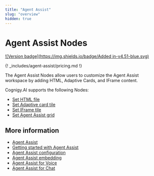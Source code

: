 ```yaml
---
title: "Agent Assist"
slug: "overview"
hidden: true
---
```


# Agent Assist Nodes

[![Version badge](https://img.shields.io/badge/Added in-v4.51-blue.svg)](../../../release-notes/4.51.md)

{! _includes/agent-assist/pricing.md !}

The Agent Assist Nodes allow users to customize the Agent Assist workspace by adding HTML, Adaptive Cards, and IFrame content.

Cognigy.AI supports the following Nodes:

- [Set HTML file](set-html-file.md)
- [Set Adaptive card tile](set-adaptive-card-tile.md)
- [Set IFrame tile](set-iframe-tile.md)
- [Set Agent Assist grid](set-agent-assist-grid.md)

## More information

- [Agent Assist](../../../agent-assist/overview.md)
- [Getting started with Agent Assist](../../../agent-assist/getting-started.md)
- [Agent Assist configuration](../../../agent-assist/configuration.md)
- [Agent Assist embedding](../../../agent-assist/embedding.md)
- [Agent Assist for Voice](../../../agent-assist/voice-agent-assist/voice-overview.md)
- [Agent Assist for Chat](../../../agent-assist/chat-agent-assist.md)